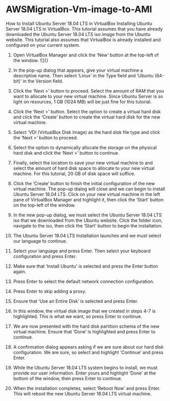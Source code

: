 # AWSMigration-Vm-image-to-AMI
How to Install Ubuntu Server 18.04 LTS in VirtualBox
Installing Ubuntu Server 18.04 LTS in VirtualBox.
This tutorial assumes that you have already downloaded the Ubuntu Server 18.04 LTS iso image from the Ubuntu website. This tutorial also assumes that VirtualBox is already installed and configured on your current system.
1.	Open VirtualBox Manager and click the ‘New’ button at the top-left of the window.
![]{}
2.	In the pop-up dialog that appears, give your virtual machine a descriptive name. Then select ‘Linux’ in the Type field and ‘Ubuntu (64-bit)’ in the Version field.

3.	Click the ‘Next >’ button to proceed. Select the amount of RAM that you want to allocate to your new virtual machine. Since Ubuntu Server is so light on resources, 1 GB (1024 MB) will be just fine for this tutorial.

4.	Click the ‘Next >’ button. Select the option to create a virtual hard disk and click the ‘Create’ button to create the virtual hard disk for the new virtual machine.

5.	Select ‘VDI (VirtualBox Disk Image) as the hard disk file type and click the ‘Next >’ button to proceed.

6.	Select the option to dynamically allocate the storage on the physical hard disk and click the ‘Next >’ button to continue.

7.	Finally, select the location to save your new virtual machine to and select the amount of hard disk space to allocate to your new virtual machine. For this tutorial, 20 GB of disk space will suffice.

8.	Click the ‘Create’ button to finish the initial configuration of the new virtual machine. The pop-up dialog will close and we can begin to install Ubuntu Server 18.04 LTS. Click on your new virtual machine in the left pane of VirtualBox Manager and highlight it, then click the ‘Start’ button on the top-left of the window.

9. In the new pop-up dialog, we must select the Ubuntu Server 18.04 LTS iso that we downloaded from the Ubuntu website. Click the folder icon, navigate to the iso, then click the ‘Start’ button to begin the installation.

10. The Ubuntu Server 18.04 LTS Installation launches and we must select our language to continue.

11. Select your language and press Enter. Then select your keyboard configuration and press Enter.

12. Make sure that ‘Install Ubuntu’ is selected and press the Enter button again.

13. Press Enter to select the default network connection configuration.

14. Press Enter to skip adding a proxy.

15. Ensure that ‘Use an Entire Disk’ is selected and press Enter.

16. In this window, the virtual disk image that we created in steps 4-7 is highlighted. This is what we want, so press Enter to continue.

17. We are now presented with the hard disk partition schema of the new virtual machine. Ensure that ‘Done’ is highlighted and press Enter to continue.

18. A confirmation dialog appears asking if we are sure about our hard disk configuration. We are sure, so select and highlight ‘Continue’ and press Enter.


19. While the Ubuntu Server 18.04 LTS system begins to install, we must provide our user information. Enter yours and highlight ‘Done’ at the bottom of the window, then press Enter to continue.


20. When the installation completes, select ‘Reboot Now’ and press Enter. This will reboot the new Ubuntu Server 18.04 LTS virtual machine.

